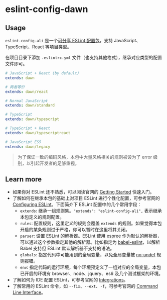 # eslint-config-dawn

## Usage

`eslint-config-ali` 是一个[可分享 ESLint 配置包](http://eslint.org/docs/developer-guide/shareable-configs.html)，支持 JavaScript、TypeScript、React 等项目类型。

在项目目录下添加 `.eslintrc.yml` 文件（也支持其他格式），继承对应类型的配置文件即可。

```yaml
# JavaScript + React (by default)
extends: dawn

# 两者等价
extends: dawn/react
```

```yaml
# Normal JavaScript
extends: dawn/standard
```

```yaml
# TypeScript
extends: dawn/typescript
```

```yaml
# TypeScript + React
extends: dawn/typescriptreact
```

```yaml
# JavaScript ES5
extends: dawn/legacy
```

> 为了保证一致的编码风格，本包中大量风格相关的规则被设为了 error 级别，以引起开发者的足够重视。

## Learn more

- 如果你对 ESLint 还不熟悉，可以阅读官网的 [Getting Started](https://eslint.org/docs/user-guide/getting-started) 快速入门。
- 了解如何在继承本包的基础上对项目 ESLint 进行个性化配置，可参考官网的 [Configuring ESLint](https://eslint.org/docs/user-guide/configuring)。下面简介下 ESLint 配置中的几个常用字段：
  - `extends`: 继承一组规则集。`"extends": "eslint-config-ali",` 表示继承本包定义的规则配置。
  - `rules`: 配置规则，这里定义的规则会覆盖 `extends` 的规则。如果觉得本包开启的某条规则过于严格，你可以暂时在这里将其关闭。
  - `parser`: 设置 ESLint 的解析器。ESLint 使用 espree 作为默认的解析器，可以通过这个参数指定其他的解析器。比如指定为 [babel-eslint](https://npmjs.com/package/babel-eslint)，以解析 Babel 支持但 ESLint 默认解析器不支持的语法。
  - `globals`: 指定代码中可能用到的全局变量，以免全局变量被 [no-undef](http://eslint.org/docs/rules/no-undef) 规则报错。
  - `env`: 指定代码的运行环境，每个环境预定义了一组对应的全局变量，本包已开启的环境有 browser、node、jquery、es6 及几个测试框架的环境。
- 了解如何为 IDE 配置 ESLint，可参考官网的 [Integrations](http://eslint.org/docs/user-guide/integrations)。
- 了解常用的 ESLint 命令，如 `--fix`、`--ext`、`-f`，可参考官网的 [Command Line Interface](http://eslint.org/docs/user-guide/command-line-interface)。
